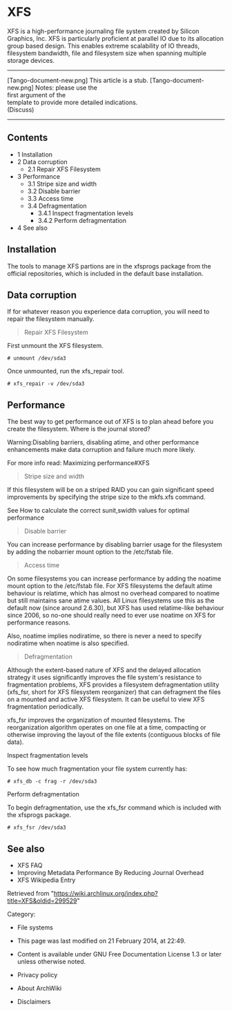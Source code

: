 XFS
===

XFS is a high-performance journaling file system created by Silicon
Graphics, Inc. XFS is particularly proficient at parallel IO due to its
allocation group based design. This enables extreme scalability of IO
threads, filesystem bandwidth, file and filesystem size when spanning
multiple storage devices.

  ------------------------ ------------------------ ------------------------
  [Tango-document-new.png] This article is a stub.  [Tango-document-new.png]
                           Notes: please use the    
                           first argument of the    
                           template to provide more 
                           detailed indications.    
                           (Discuss)                
  ------------------------ ------------------------ ------------------------

Contents
--------

-   1 Installation
-   2 Data corruption
    -   2.1 Repair XFS Filesystem
-   3 Performance
    -   3.1 Stripe size and width
    -   3.2 Disable barrier
    -   3.3 Access time
    -   3.4 Defragmentation
        -   3.4.1 Inspect fragmentation levels
        -   3.4.2 Perform defragmentation
-   4 See also

Installation
------------

The tools to manage XFS partions are in the xfsprogs package from the
official repositories, which is included in the default base
installation.

Data corruption
---------------

If for whatever reason you experience data corruption, you will need to
repair the filesystem manually.

> Repair XFS Filesystem

First unmount the XFS filesystem.

    # unmount /dev/sda3

Once unmounted, run the xfs_repair tool.

    # xfs_repair -v /dev/sda3

Performance
-----------

The best way to get performance out of XFS is to plan ahead before you
create the filesystem. Where is the journal stored?

Warning:Disabling barriers, disabling atime, and other performance
enhancements make data corruption and failure much more likely.

For more info read: Maximizing performance#XFS

> Stripe size and width

If this filesystem will be on a striped RAID you can gain significant
speed improvements by specifying the stripe size to the mkfs.xfs
command.

See How to calculate the correct sunit,swidth values for optimal
performance

> Disable barrier

You can increase performance by disabling barrier usage for the
filesystem by adding the nobarrier mount option to the /etc/fstab file.

> Access time

On some filesystems you can increase performance by adding the noatime
mount option to the /etc/fstab file. For XFS filesystems the default
atime behaviour is relatime, which has almost no overhead compared to
noatime but still maintains sane atime values. All Linux filesystems use
this as the default now (since around 2.6.30), but XFS has used
relatime-like behaviour since 2006, so no-one should really need to ever
use noatime on XFS for performance reasons.

Also, noatime implies nodiratime, so there is never a need to specify
nodiratime when noatime is also specified.

> Defragmentation

Although the extent-based nature of XFS and the delayed allocation
strategy it uses significantly improves the file system's resistance to
fragmentation problems, XFS provides a filesystem defragmentation
utility (xfs_fsr, short for XFS filesystem reorganizer) that can
defragment the files on a mounted and active XFS filesystem. It can be
useful to view XFS fragmentation periodically.

xfs_fsr improves the organization of mounted filesystems. The
reorganization algorithm operates on one file at a time, compacting or
otherwise improving the layout of the file extents (contiguous blocks of
file data).

Inspect fragmentation levels

To see how much fragmentation your file system currently has:

    # xfs_db -c frag -r /dev/sda3

Perform defragmentation

To begin defragmentation, use the xfs_fsr command which is included with
the xfsprogs package.

    # xfs_fsr /dev/sda3

See also
--------

-   XFS FAQ
-   Improving Metadata Performance By Reducing Journal Overhead
-   XFS Wikipedia Entry

Retrieved from
"https://wiki.archlinux.org/index.php?title=XFS&oldid=299529"

Category:

-   File systems

-   This page was last modified on 21 February 2014, at 22:49.
-   Content is available under GNU Free Documentation License 1.3 or
    later unless otherwise noted.
-   Privacy policy
-   About ArchWiki
-   Disclaimers
